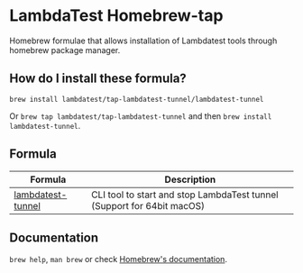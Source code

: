 # LambdaTest Homebrew-tap

Homebrew formulae that allows installation of Lambdatest tools through homebrew package manager.

## How do I install these formula?

`brew install lambdatest/tap-lambdatest-tunnel/lambdatest-tunnel`

Or `brew tap lambdatest/tap-lambdatest-tunnel` and then `brew install lambdatest-tunnel`.

## Formula

| Formula | Description | 
| ------- | ----------- | 
| [lambdatest-tunnel ](https://github.com/lambdatest/homebrew-tap-lambdatest-tunnel) | CLI tool to start and stop LambdaTest tunnel (Support for 64bit macOS) |

## Documentation

`brew help`, `man brew` or check [Homebrew's documentation](https://docs.brew.sh).
